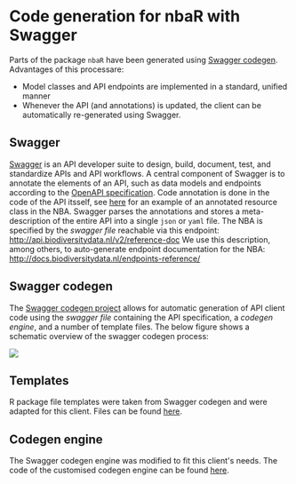 # Code generation for nbaR with Swagger

Parts of the package `nbaR` have been generated using 
[Swagger codegen](https://github.com/swagger-api/swagger-codegen).
Advantages of this processare:

 * Model classes and API endpoints are implemented in a standard, unified manner
 * Whenever the API (and annotations) is updated, the client can be automatically 
   re-generated using Swagger. 

## Swagger
[Swagger](https://swagger.io/) is an API developer suite 
to design, build, document, test, and standardize APIs and API workflows.
A central component of Swagger is to annotate the elements of an API, such as 
data models and endpoints according to the 
[OpenAPI specification](https://swagger.io/docs/specification/about/). 
Code annotation is done in the code of the API itsself, see 
[here](https://github.com/naturalis/naturalis_data_api/blob/V2_master/nl.naturalis.nba.rest/src/main/java/nl/naturalis/nba/rest/resource/SpecimenResource.java) 
for an example of an annotated resource class in the NBA. 
Swagger parses the annotations and stores a meta-description of the entire API
into a single `json` or `yaml` file. The NBA is specified by the *swagger file*
reachable via this endpoint: http://api.biodiversitydata.nl/v2/reference-doc
We use this description, among others, to auto-generate endpoint documentation
for the NBA: http://docs.biodiversitydata.nl/endpoints-reference/

## Swagger codegen
The [Swagger codegen project](https://github.com/swagger-api/swagger-codegen)
allows for automatic generation of API client code
using the *swagger file* containing the API specification, 
a *codegen engine*, and a number of template files. The below figure shows a
schematic overview of the swagger codegen process:

![](https://raw.githubusercontent.com/naturalis/nbaR/master/other/img/nbaR_codegen.png)

## Templates
R package file templates were taken from Swagger codegen and were adapted for this client.
Files can be found [here](https://github.com/naturalis/nbaR/tree/master/other/swagger/swagger-templates).

## Codegen engine
The Swagger codegen engine was modified to fit this client's needs.
The code of the customised codegen engine can be found 
[here](https://github.com/naturalis/nbaR/tree/master/other/swagger/codegen/nbaRcodegen).
